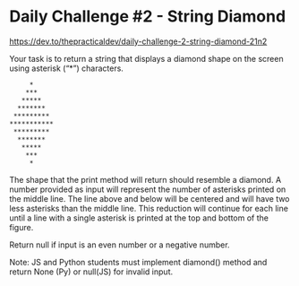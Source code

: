 # Daily Challenge #2 - String Diamond

https://dev.to/thepracticaldev/daily-challenge-2-string-diamond-21n2

Your task is to return a string that displays a diamond shape on the screen using asterisk (“\*”) characters.

```
     *
    ***
   *****
  *******
 *********
***********
 *********
  *******
   *****
    ***
     *
```

The shape that the print method will return should resemble a diamond. A number provided as input will represent the number of asterisks printed on the middle line. The line above and below will be centered and will have two less asterisks than the middle line. This reduction will continue for each line until a line with a single asterisk is printed at the top and bottom of the figure.

Return null if input is an even number or a negative number.

Note: JS and Python students must implement diamond() method and return None (Py) or null(JS) for invalid input.
